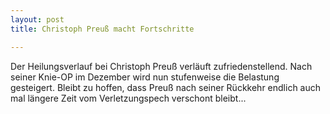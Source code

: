 ```yaml
---
layout: post
title: Christoph Preuß macht Fortschritte

---
```


Der Heilungsverlauf bei Christoph Preuß verläuft zufriedenstellend. Nach seiner Knie-OP im Dezember wird nun stufenweise die Belastung gesteigert. Bleibt zu hoffen, dass Preuß nach seiner Rückkehr endlich auch mal längere Zeit vom Verletzungspech verschont bleibt...


